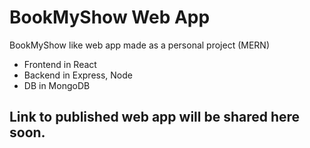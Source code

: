 # BookMyShow Web App
BookMyShow like web app made as a personal project (MERN)
- Frontend in React
- Backend in Express, Node
- DB in MongoDB

## Link to published web app will be shared here soon.

